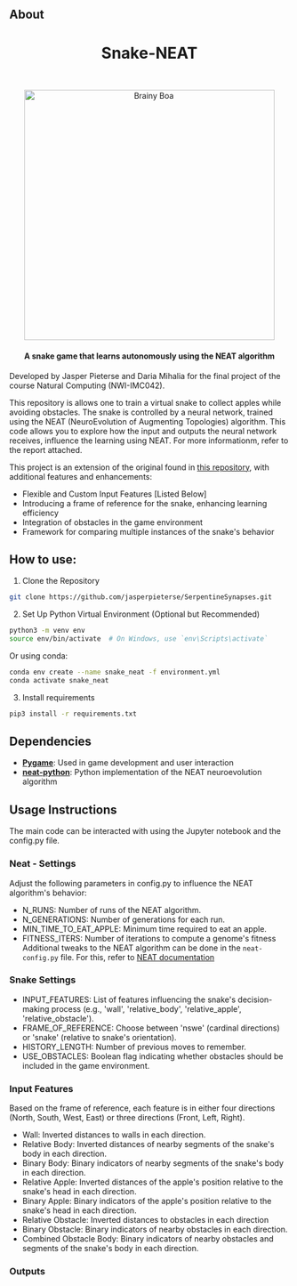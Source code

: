 ## About

<h1 align="center">Snake-NEAT</h1><br>
<p align="center">
  <img alt="Brainy Boa" title="Brainy Boa" src="https://i.imgur.com/BDdGfBC.gif" width="450"><br>
</p>

<h4 align="center">A snake game that learns autonomously using the NEAT algorithm</h4>

Developed by Jasper Pieterse and Daria Mihalia for the final project of the course Natural Computing (NWI-IMC042). 

This repository is allows one to train a virtual snake to collect apples while avoiding obstacles. The snake is controlled by a neural network, trained using the NEAT (NeuroEvolution of Augmenting Topologies) algorithm. This code allows you to explore how the input and outputs the neural network receives, influence the learning using NEAT. For more informationm, refer to the report attached.

This project is an extension of the original found in [this repository](https://github.com/danielchang2002/5038W_Final), with additional features and enhancements:

- Flexible and Custom Input Features [Listed Below]
- Introducing a frame of reference for the snake, enhancing learning efficiency
- Integration of obstacles in the game environment
- Framework for comparing multiple instances of the snake's behavior

## How to use:
1. Clone the Repository
  ```bash
  git clone https://github.com/jasperpieterse/SerpentineSynapses.git
  ```
2. Set Up Python Virtual Environment (Optional but Recommended)
  ```bash
  python3 -m venv env
  source env/bin/activate  # On Windows, use `env\Scripts\activate`
  ```
  Or using conda:
  ```bash
  conda env create --name snake_neat -f environment.yml
  conda activate snake_neat
  ```

3. Install requirements
  ```bash
  pip3 install -r requirements.txt
  ```

## Dependencies

* **[Pygame](https://github.com/pygame/)**: Used in game development and user interaction
* **[neat-python](https://github.com/CodeReclaimers/neat-python)**: Python implementation of the NEAT neuroevolution algorithm

## Usage Instructions
The main code can be interacted with using the Jupyter notebook and the config.py file. 

### Neat - Settings
Adjust the following parameters in config.py to influence the NEAT algorithm's behavior:
- N_RUNS: Number of runs of the NEAT algorithm.
- N_GENERATIONS: Number of generations for each run.
- MIN_TIME_TO_EAT_APPLE: Minimum time required to eat an apple.
- FITNESS_ITERS: Number of iterations to compute a genome's fitness
Additional tweaks to the NEAT algorithm can be done in the `neat-config.py` file. For this, refer to [NEAT documentation](https://neat-python.readthedocs.io/en/latest/config_file.html)
  
### Snake Settings
- INPUT_FEATURES: List of features influencing the snake's decision-making process (e.g., 'wall', 'relative_body', 'relative_apple', 'relative_obstacle').
- FRAME_OF_REFERENCE: Choose between 'nswe' (cardinal directions) or 'snake' (relative to snake's orientation).
- HISTORY_LENGTH: Number of previous moves to remember.
- USE_OBSTACLES: Boolean flag indicating whether obstacles should be included in the game environment.

### Input Features
Based on the frame of reference, each feature is in either four directions (North, South, West, East) or three directions (Front, Left, Right).
- Wall: Inverted distances to walls in each direction.
- Relative Body: Inverted distances of nearby segments of the snake's body in each direction.
- Binary Body: Binary indicators of nearby segments of the snake's body in each direction.
- Relative Apple: Inverted distances of the apple's position relative to the snake's head in each direction.
- Binary Apple: Binary indicators of the apple's position relative to the snake's head in each direction.
- Relative Obstacle: Inverted distances to obstacles in each direction
- Binary Obstacle: Binary indicators of nearby obstacles in each direction.
- Combined Obstacle Body: Binary indicators of nearby obstacles and segments of the snake's body in each direction.
  
### Outputs

